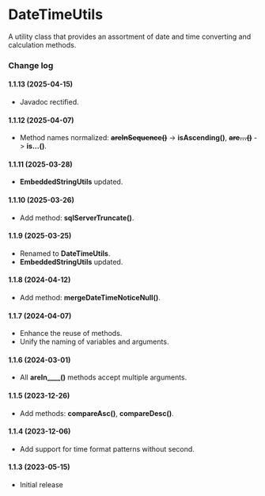 # DateTimeUtils
A utility class that provides an assortment of date and time converting and calculation methods.

### Change log

#### 1.1.13 (2025-04-15)
*	Javadoc rectified.

#### 1.1.12 (2025-04-07)
*	Method names normalized: ~~**areInSequence()**~~ -> **isAscending()**, ~~**are...()**~~ -> **is...()**.

#### 1.1.11 (2025-03-28)
*	**EmbeddedStringUtils** updated.

#### 1.1.10 (2025-03-26)
*	Add method: **sqlServerTruncate()**.

#### 1.1.9 (2025-03-25)
*	Renamed to **DateTimeUtils**.
*	**EmbeddedStringUtils** updated.

#### 1.1.8 (2024-04-12)
*	Add method: **mergeDateTimeNoticeNull()**.

#### 1.1.7 (2024-04-07)
*	Enhance the reuse of methods.
*	Unify the naming of variables and arguments.

#### 1.1.6 (2024-03-01)
*	All **areIn____()** methods accept multiple arguments.

#### 1.1.5 (2023-12-26)
*	Add methods: **compareAsc()**, **compareDesc()**.

#### 1.1.4 (2023-12-06)
*	Add support for time format patterns without second.

#### 1.1.3 (2023-05-15)
*	Initial release

